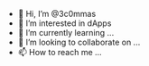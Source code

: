 - 👋 Hi, I’m @3c0mmas
- 👀 I’m interested in dApps   
- 🌱 I’m currently learning ... 
- 💞️ I’m looking to collaborate on ... 
- 📫 How to reach me ... 

<!---
3c0mmas/3c0mmas is a ✨ special ✨ repository because its `README.md` (this file) appears on your GitHub profile.
You can click the Preview link to take a look at your changes.
--->
